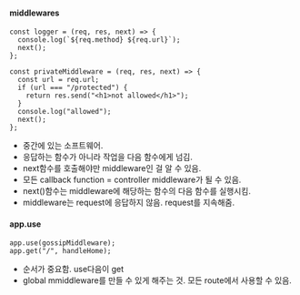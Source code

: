 #### middlewares

```
const logger = (req, res, next) => {
  console.log(`${req.method} ${req.url}`);
  next();
};

const privateMiddleware = (req, res, next) => {
  const url = req.url;
  if (url === "/protected") {
    return res.send("<h1>not allowed</h1>");
  }
  console.log("allowed");
  next();
};
```

- 중간에 있는 소프트웨어.
- 응답하는 함수가 아니라 작업을 다음 함수에게 넘김.
- next함수를 호출해야만 middleware인 걸 알 수 있음.
- 모든 callback function = controller middleware가 될 수 있음.
- next()함수는 middleware에 해당하는 함수의 다음 함수를 실행시킴.
- middleware는 request에 응답하지 않음. request를 지속해줌.

#### app.use

```
app.use(gossipMiddleware);
app.get("/", handleHome);
```

- 순서가 중요함. use다음이 get
- global mmiddleware를 만들 수 있게 해주는 것. 모든 route에서 사용할 수 있음.
